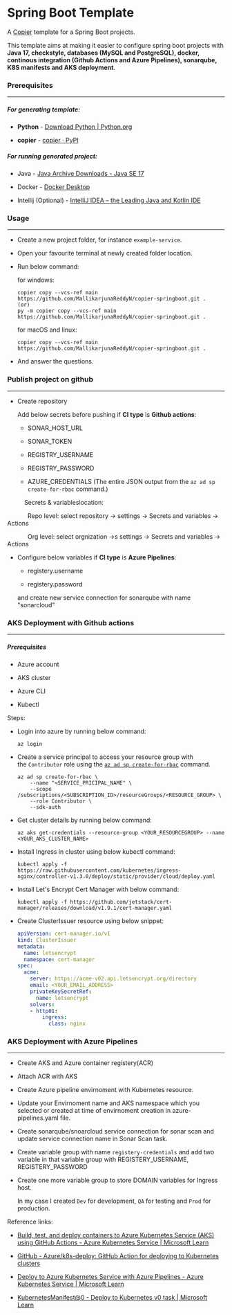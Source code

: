 # Spring Boot Template

A [Copier](https://github.com/copier-org/copier) template for a Spring Boot projects.

This template aims at making it easier to configure spring boot projects with **Java 17, checkstyle, databases (MySQL and PostgreSQL), docker, continous integration (Github Actions and Azure Pipelines), sonarqube, K8S manifests and AKS deployment**. 

### Prerequisites

****

##### For generating template:

- **Python** - [Download Python | Python.org](https://www.python.org/downloads/)

- **copier** - [copier · PyPI](https://pypi.org/project/copier/3.1.0/)

##### For running generated project:

- Java - [Java Archive Downloads - Java SE 17](https://www.oracle.com/java/technologies/javase/jdk17-archive-downloads.html)

- Docker - [Docker Desktop](https://www.docker.com/products/docker-desktop/)

- Intellij (Optional) - [IntelliJ IDEA – the Leading Java and Kotlin IDE](https://www.jetbrains.com/idea/)

### Usage

****

- Create a new project folder, for instance `example-service`.

- Open your favourite terminal at newly created folder location.

- Run below command:
  
  for windows:
  
  ```
  copier copy --vcs-ref main https://github.com/MallikarjunaReddyN/copier-springboot.git .
  (or)
  py -m copier copy --vcs-ref main https://github.com/MallikarjunaReddyN/copier-springboot.git .
  ```
  
  for macOS and linux:
  
  ```
  copier copy --vcs-ref main https://github.com/MallikarjunaReddyN/copier-springboot.git .
  ```

- And answer the questions.

### Publish project on github

****

- Create repository
  
  Add below secrets before pushing if **CI  type** is **Github actions**:
  
  - SONAR_HOST_URL
  
  - SONAR_TOKEN
  
  - REGISTRY_USERNAME
  
  - REGISTRY_PASSWORD
  
  - AZURE_CREDENTIALS (The entire JSON output from the `az ad sp create-for-rbac` command.)

          Secrets & variableslocation: 

            Repo level: select repository -> settings -> Secrets and variables -> Actions

            Org level: select orgnization ->s settings -> Secrets and variables -> Actions

- Configure below variables if **CI type** is **Azure Pipelines**:
  
  - registery.username
  
  - registery.password
  
  and create new service connection for sonarqube with name "sonarcloud"

### AKS Deployment with Github actions

****

##### Prerequisites

- Azure account

- AKS cluster

- Azure CLI

- Kubectl

Steps:

- Login into azure by running below command:
  
  ```
  az login
  ```

- Create a service principal to access your resource group with the `Contributor` role using the [`az ad sp create-for-rbac`](https://learn.microsoft.com/en-us/cli/azure/ad/sp#az-ad-sp-create-for-rbac) command.
  
  ```
  az ad sp create-for-rbac \
      --name "<SERVICE_PRICIPAL_NAME" \
      --scope /subscriptions/<SUBSCRIPTION_ID>/resourceGroups/<RESOURCE_GROUP> \
      --role Contributor \
      --sdk-auth
  ```

- Get cluster details by running below command:
  
  ```
  az aks get-credentials --resource-group <YOUR_RESOURCEGROUP> --name <YOUR_AKS_CLUSTER_NAME>
  ```

- Install Ingress in cluster using below kubectl command:
  
  ```
  kubectl apply -f https://raw.githubusercontent.com/kubernetes/ingress-nginx/controller-v1.3.0/deploy/static/provider/cloud/deploy.yaml
  ```

- Install Let's Encrypt Cert Manager with below command:
  
  ```
  kubectl apply -f https://github.com/jetstack/cert-manager/releases/download/v1.9.1/cert-manager.yaml
  ```

- Create ClusterIssuer resource using below snippet:
  
  ```yaml
  apiVersion: cert-manager.io/v1
  kind: ClusterIssuer
  metadata:
    name: letsencrypt
    namespace: cert-manager
  spec:
    acme:
      server: https://acme-v02.api.letsencrypt.org/directory
      email: <YOUR_EMAIL_ADDRESS>
      privateKeySecretRef:
        name: letsencrypt
      solvers:
      - http01:
          ingress:
            class: nginx
  ```



### AKS Deployment with Azure Pipelines

****

- Create AKS and Azure container registery(ACR)

- Attach ACR with AKS

- Create Azure pipeline envirnoment with Kubernetes resource.

- Update your Envirnoment name and AKS namespace which you selected or created at time of envirnoment creation in azure-pipelines.yaml file.

- Create sonarqube/snoarcloud service connection for sonar scan and update service connection name in Sonar Scan task.

- Create variable group with name `registery-credentials` and add two variable in that variable group with REGISTERY_USERNAME, REGISTERY_PASSWORD

- Create one more variable group to store DOMAIN variables for Ingress host.
  
  In my case I created `Dev` for development, `QA` for testing and `Prod` for production. 
  
   

Reference links:

- [Build, test, and deploy containers to Azure Kubernetes Service (AKS) using GitHub Actions - Azure Kubernetes Service | Microsoft Learn](https://learn.microsoft.com/en-us/azure/aks/kubernetes-action)

- [GitHub - Azure/k8s-deploy: GitHub Action for deploying to Kubernetes clusters](https://github.com/Azure/k8s-deploy)

- [Deploy to Azure Kubernetes Service with Azure Pipelines - Azure Kubernetes Service | Microsoft Learn](https://learn.microsoft.com/en-us/azure/aks/devops-pipeline?tabs=cli&pivots=pipelines-yaml)

- [KubernetesManifest@0 - Deploy to Kubernetes v0 task | Microsoft Learn](https://learn.microsoft.com/en-us/azure/devops/pipelines/tasks/reference/kubernetes-manifest-v0?view=azure-pipelines)


